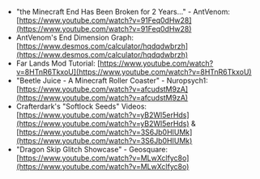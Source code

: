 * "the Minecraft End Has Been Broken for 2 Years..." - AntVenom: [https://www.youtube.com/watch?v=91Feq0dHw28](https://www.youtube.com/watch?v=91Feq0dHw28)
* AntVenom's End Dimension Graph: [https://www.desmos.com/calculator/hqdqdwbrzh](https://www.desmos.com/calculator/hqdqdwbrzh)
* Far Lands Mod Tutorial: [https://www.youtube.com/watch?v=8HTnR6TkxoU](https://www.youtube.com/watch?v=8HTnR6TkxoU)
* "Beetle Juice - A Minecraft Roller Coaster" - Nuropsych1: [https://www.youtube.com/watch?v=afcudstM9zA](https://www.youtube.com/watch?v=afcudstM9zA)
* Crafterdark's "Softlock Seeds" Videos: [https://www.youtube.com/watch?v=yB2Wl5erHds](https://www.youtube.com/watch?v=yB2Wl5erHds) & [https://www.youtube.com/watch?v=3S6Jb0HIUMk](https://www.youtube.com/watch?v=3S6Jb0HIUMk)
* "Dragon Skip Glitch Showcase" - Geosquare: [https://www.youtube.com/watch?v=MLwXclfyc8o](https://www.youtube.com/watch?v=MLwXclfyc8o)
